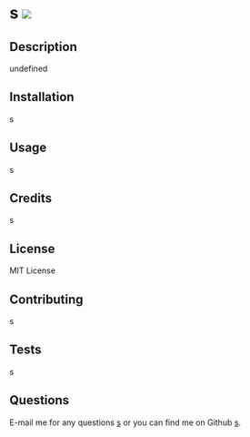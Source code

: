 
# s <img src="https://img.shields.io/badge/License-MIT License-lightblue.svg">


## Description
undefined

## Installation
s

## Usage
s

## Credits
s

## License
MIT License

## Contributing
s

## Tests
s

## Questions
E-mail me for any questions [s](mailto:s) or you can find me on Github [s](https://github.com/s).